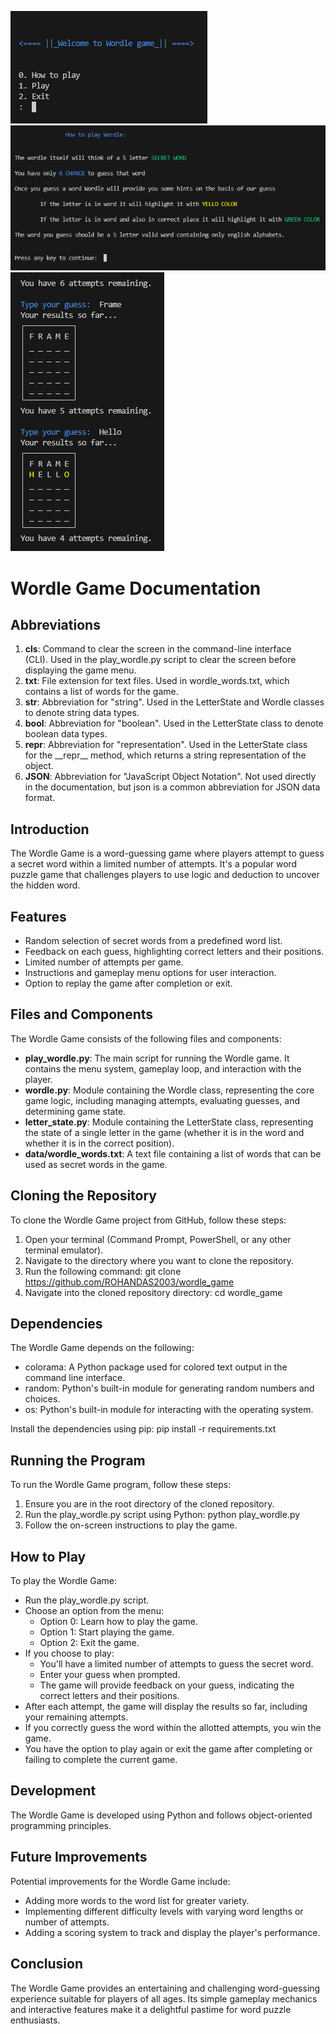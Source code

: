 ![Wordle Image](/imgs/1.png) ![Wordle Image](/imgs/2.png) ![Wordle Image](/imgs/3.png)
 # Wordle Game Documentation
## Abbreviations
1. **cls**: Command to clear the screen in the command-line interface (CLI). Used in the play\_wordle.py script to clear the screen before displaying the game menu.
1. **txt**: File extension for text files. Used in wordle\_words.txt, which contains a list of words for the game.
1. **str**: Abbreviation for "string". Used in the LetterState and Wordle classes to denote string data types.
1. **bool**: Abbreviation for "boolean". Used in the LetterState class to denote boolean data types.
1. **repr**: Abbreviation for "representation". Used in the LetterState class for the \_\_repr\_\_ method, which returns a string representation of the object.
1. **JSON**: Abbreviation for "JavaScript Object Notation". Not used directly in the documentation, but json is a common abbreviation for JSON data format.
## Introduction 
The Wordle Game is a word-guessing game where players attempt to guess a secret word within a limited number of attempts. It's a popular word puzzle game that challenges players to use logic and deduction to uncover the hidden word.
## Features
- Random selection of secret words from a predefined word list.
- Feedback on each guess, highlighting correct letters and their positions.
- Limited number of attempts per game.
- Instructions and gameplay menu options for user interaction.
- Option to replay the game after completion or exit.
## Files and Components
The Wordle Game consists of the following files and components:

- **play\_wordle.py**: The main script for running the Wordle game. It contains the menu system, gameplay loop, and interaction with the player.
- **wordle.py**: Module containing the Wordle class, representing the core game logic, including managing attempts, evaluating guesses, and determining game state.
- **letter\_state.py**: Module containing the LetterState class, representing the state of a single letter in the game (whether it is in the word and whether it is in the correct position).
- **data/wordle\_words.txt**: A text file containing a list of words that can be used as secret words in the game.
## Cloning the Repository
To clone the Wordle Game project from GitHub, follow these steps:

1. Open your terminal (Command Prompt, PowerShell, or any other terminal emulator).
1. Navigate to the directory where you want to clone the repository.
1. Run the following command: git clone https://github.com/ROHANDAS2003/wordle_game
1. Navigate into the cloned repository directory: cd wordle\_game
## Dependencies
The Wordle Game depends on the following:

- colorama: A Python package used for colored text output in the command line interface.
- random: Python's built-in module for generating random numbers and choices.
- os: Python's built-in module for interacting with the operating system.

Install the dependencies using pip: pip install -r requirements.txt
## Running the Program
To run the Wordle Game program, follow these steps:

1. Ensure you are in the root directory of the cloned repository.
1. Run the play\_wordle.py script using Python: python play\_wordle.py
1. Follow the on-screen instructions to play the game.
## How to Play
To play the Wordle Game:

- Run the play\_wordle.py script.
- Choose an option from the menu:
  - Option 0: Learn how to play the game.
  - Option 1: Start playing the game.
  - Option 2: Exit the game.
- If you choose to play:
  - You'll have a limited number of attempts to guess the secret word.
  - Enter your guess when prompted.
  - The game will provide feedback on your guess, indicating the correct letters and their positions.
- After each attempt, the game will display the results so far, including your remaining attempts.
- If you correctly guess the word within the allotted attempts, you win the game.
- You have the option to play again or exit the game after completing or failing to complete the current game.
## Development
The Wordle Game is developed using Python and follows object-oriented programming principles.
## Future Improvements
Potential improvements for the Wordle Game include:

- Adding more words to the word list for greater variety.
- Implementing different difficulty levels with varying word lengths or number of attempts.
- Adding a scoring system to track and display the player's performance.
## Conclusion
The Wordle Game provides an entertaining and challenging word-guessing experience suitable for players of all ages. Its simple gameplay mechanics and interactive features make it a delightful pastime for word puzzle enthusiasts.

